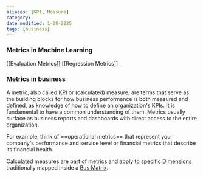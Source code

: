 ```yaml
---
aliases: [KPI, Measure]
category:
date modified: 1-08-2025
tags: [business]
---
```

### Metrics in Machine Learning

[[Evaluation Metrics]]
[[Regression Metrics]]
### Metrics in business

A metric, also called [KPI](term/key%20performance%20indicator%20(kpi).md) or (calculated) measure, are terms that serve as the building blocks for how business performance is both measured and defined, as knowledge of how to define an organization's KPIs. It is fundamental to have a common understanding of them. Metrics usually surface as business reports and dashboards with direct access to the entire organization.

For example, think of ==operational metrics== that represent your company's performance and service level or financial metrics that describe its financial health. 

Calculated measures are part of metrics and apply to specific [Dimensions](Dimensions.md) traditionally mapped inside a [Bus Matrix](term/bus%20matrix.md). 


